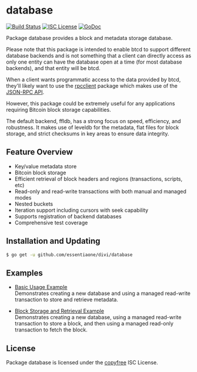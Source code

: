 database
========

[![Build Status](http://img.shields.io/travis/essentiaone/btcd.svg)](https://travis-ci.org/essentiaone/btcd)
[![ISC License](http://img.shields.io/badge/license-ISC-blue.svg)](http://copyfree.org)
[![GoDoc](https://img.shields.io/badge/godoc-reference-blue.svg)](http://godoc.org/github.com/essentiaone/divi/database)

Package database provides a block and metadata storage database.

Please note that this package is intended to enable btcd to support different
database backends and is not something that a client can directly access as only
one entity can have the database open at a time (for most database backends),
and that entity will be btcd.

When a client wants programmatic access to the data provided by btcd, they'll
likely want to use the [rpcclient](https://github.com/essentiaone/divi/tree/master/rpcclient)
package which makes use of the [JSON-RPC API](https://github.com/essentiaone/divi/tree/master/docs/json_rpc_api.md).

However, this package could be extremely useful for any applications requiring
Bitcoin block storage capabilities.

The default backend, ffldb, has a strong focus on speed, efficiency, and
robustness.  It makes use of leveldb for the metadata, flat files for block
storage, and strict checksums in key areas to ensure data integrity.

## Feature Overview

- Key/value metadata store
- Bitcoin block storage
- Efficient retrieval of block headers and regions (transactions, scripts, etc)
- Read-only and read-write transactions with both manual and managed modes
- Nested buckets
- Iteration support including cursors with seek capability
- Supports registration of backend databases
- Comprehensive test coverage

## Installation and Updating

```bash
$ go get -u github.com/essentiaone/divi/database
```

## Examples

* [Basic Usage Example](http://godoc.org/github.com/essentiaone/divi/database#example-package--BasicUsage)  
  Demonstrates creating a new database and using a managed read-write
  transaction to store and retrieve metadata.

* [Block Storage and Retrieval Example](http://godoc.org/github.com/essentiaone/divi/database#example-package--BlockStorageAndRetrieval)  
  Demonstrates creating a new database, using a managed read-write transaction
  to store a block, and then using a managed read-only transaction to fetch the
  block.

## License

Package database is licensed under the [copyfree](http://copyfree.org) ISC
License.
